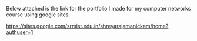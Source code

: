 Below attached is the link for the portfolio I made for my computer networks course using google sites. 

https://sites.google.com/srmist.edu.in/shreyarajamanickam/home?authuser=1
